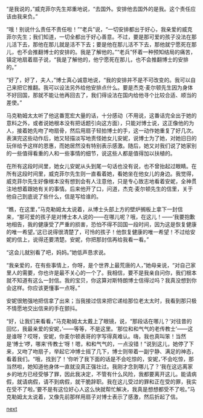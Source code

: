
“是我说的，”威克菲尔先生郑重地说，“去国外。安排他去国外的是我。这个责任应该由我来负。”

“哦！别说什么责任不责任啦！”“老兵”说，“一切安排都出于好心，我亲爱的威克菲尔先生；我们知道，一切全都出于好心善意。不过，要是那可爱的孩子没法在那儿活下去，那他在那儿就是活不下去；要是他在那儿活不下去，那他就宁愿死在那儿，也不会推翻博士的安排的。我是了解他的。”“老兵”怀着一种预知结局的痛苦，镇定地扇着扇子说，“我是了解他的，他宁愿死在那儿，也不会推翻博士的安排的。”

“好了，好了，夫人，”博士真心诚意地说，“我的安排并不是不可改变的。我可以自己来把它推翻。我可以设法另外给他安排点什么。要是杰克·麦尔顿先生因为身体不好回国，那就不能让他再回去了，我们得设法在国内给他寻个比较合适、顺当的差使。”

马克勒姆太太听了他这番宽宏大量的话，十分感动（不用说，这番话完全出于她的意料之外，或者说她根本没有把话题引向这方面），只能对博士说，这正像他的为人，接着她先吻了吻扇骨，然后用扇子轻拍博士的手，这一动作她重复了好几次。表演完这些动作后，她又轻描淡写地责怪她女儿安妮，说博士为了她，对她旧日的玩伴给予这样的恩惠，而她居然没有特别表示感激。随后，她又对我们说了她家别的一些值得看重的人和一些事情的细节，说这些人都是值得加以扶植的。

在所有这段时间里，她女儿安妮从头到尾一句话也没有说，也不曾抬起过眼睛。在所有这段时间里，威克菲尔先生则一直看着她，看她坐在他女儿的身边。我觉得，威克菲尔先生好像根本没有想到会有人注意他，只是专心致志地看着安妮，全神贯注地想着跟她有关的事情。后来他开了口，问道，杰克·麦尔顿先生的信里，关于他自己到底说了些什么，信是写给谁的。

“瞧，在这里，”马克勒姆太太说着，从博士头部上方的壁炉搁板上拿下一封信来，“那可爱的孩子是对博士本人说的——在哪儿呢？哦，在这儿！——‘我要抱歉地相告，我的健康受了严重的损害，恐怕不得不回国一段时间，因为这是恢复健康的唯一希望。’这已说得很清楚了，可怜的孩子！他恢复健康的唯一希望！不过给安妮的信上，说得还要清楚。安妮，你把那封信再给我看一看。”

“这会儿就别看了吧，妈妈。”她低声恳求说。

“我亲爱的，在有些事情上，你呀，是个世界上最荒唐的人，”她母亲说，“对自己家里人的需要，你也许是最不关心的一个了。我相信，要不是我亲自问你，我们根本就不知道有这么一封信。我的宝贝，你这算对斯特朗博士信得过吗？我真没想到你会这样。你应该更懂事一点呀。”

安妮很勉强地把信拿了出来；当我接过信来把它递给那位老太太时，我看到那只极不情愿地交出信来的手在颤抖。

“好，让我们来看看，”马克勒姆太太戴上了眼镜，说，“那段话在哪儿？‘对往昔的回忆，我最亲爱的安妮，’——等等，不是这里。‘那位和和气气的老传教士’——这是谁呀？哎呀，安妮，你麦尔顿表哥的字写得真难认。嗨，我也真叫笨！当然是‘博士’啰，哪来‘传教士’呀！嗯，和和气气的，一点没错！”说到这儿，她停了下来，又吻了吻扇子，举起它冲博士摇了几下，博士则带着一副宁静、满足的神态，看着我们。“哦，找到了！‘你听了我下面的话是不会吃惊的，安妮，’不会吃惊，那当然啦，她知道他身体一直就没真正强壮过。我刚才念到哪儿了？‘我在这远离家乡的地方已经受够了罪，因此我决定，不管有什么风险，我都要离开这儿。能请病假，就请病假，请不到病假，就干脆辞职。我在这儿受过的罪和正在受的罪，我实在受不了啦。’要不是有这位好心人这么快就帮忙解决，我真是想想都受不了啦。”马克勒姆太太说着，又像先前那样用扇子对博士表示了感激，然后折起了信。

[next](page253)